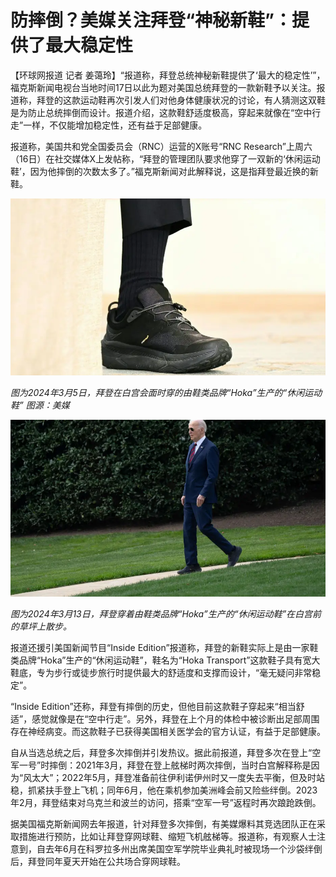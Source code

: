 # 防摔倒？美媒关注拜登“神秘新鞋”：提供了最大稳定性

【环球网报道 记者
姜蔼玲】“报道称，拜登总统神秘新鞋提供了‘最大的稳定性’”，福克斯新闻电视台当地时间17日以此为题对美国总统拜登的一款新鞋予以关注。报道称，拜登的这款运动鞋再次引发人们对他身体健康状况的讨论，有人猜测这双鞋是为防止总统摔倒而设计。报道介绍，这款鞋舒适度极高，穿起来就像在“空中行走”一样，不仅能增加稳定性，还有益于足部健康。

报道称，美国共和党全国委员会（RNC）运营的X账号“RNC
Research”上周六（16日）在社交媒体X上发帖称，“拜登的管理团队要求他穿了一双新的‘休闲运动鞋’，因为他摔倒的次数太多了。”福克斯新闻对此解释说，这是指拜登最近换的新鞋。

![e6d1b2c46843b9d4da8e77f47ed3a927.jpg](https://raw.githubusercontent.com/qqhsx/qqnews_image/main/2024/03/18/防摔倒？美媒关注拜登“神秘新鞋”：提供了最大稳定性/e6d1b2c46843b9d4da8e77f47ed3a927.jpg)

 _图为2024年3月5日，拜登在白宫会面时穿的由鞋类品牌“Hoka”生产的“休闲运动鞋” 图源：美媒_

![f9f3531127bf9b1b2ee404ed8a4867a7.jpg](https://raw.githubusercontent.com/qqhsx/qqnews_image/main/2024/03/18/防摔倒？美媒关注拜登“神秘新鞋”：提供了最大稳定性/f9f3531127bf9b1b2ee404ed8a4867a7.jpg)

_图为2024年3月13日，拜登穿着由鞋类品牌“Hoka”生产的“休闲运动鞋”在白宫前的草坪上散步。_

报道还援引美国新闻节目“Inside Edition”报道称，拜登的新鞋实际上是由一家鞋类品牌“Hoka”生产的“休闲运动鞋”，鞋名为“Hoka
Transport”这款鞋子具有宽大鞋底，专为步行或徒步旅行时提供最大的舒适度和支撑而设计，“毫无疑问非常稳定”。

“Inside
Edition”还称，拜登有摔倒的历史，但他目前这款鞋子穿起来“相当舒适”，感觉就像是在“空中行走”。另外，拜登在上个月的体检中被诊断出足部周围存在神经病变。而这款鞋子已获得美国相关医学会的官方认证，有益于足部健康。

自从当选总统之后，拜登多次摔倒并引发热议。据此前报道，拜登多次在登上“空军一号”时摔倒：2021年3月，拜登在登上舷梯时两次摔倒，当时白宫解释称是因为“风太大”；2022年5月，拜登准备前往伊利诺伊州时又一度失去平衡，但及时站稳，抓紧扶手登上飞机；同年6月，他在乘机参加美洲峰会前又险些绊倒。2023年2月，拜登结束对乌克兰和波兰的访问，搭乘“空军一号”返程时再次踉跄跌倒。

据美国福克斯新闻网去年报道，针对拜登多次摔倒，有美媒爆料其竞选团队正在采取措施进行预防，比如让拜登穿网球鞋、缩短飞机舷梯等。报道称，有观察人士注意到，自去年6月在科罗拉多州出席美国空军学院毕业典礼时被现场一个沙袋绊倒后，拜登同年夏天开始在公共场合穿网球鞋。

